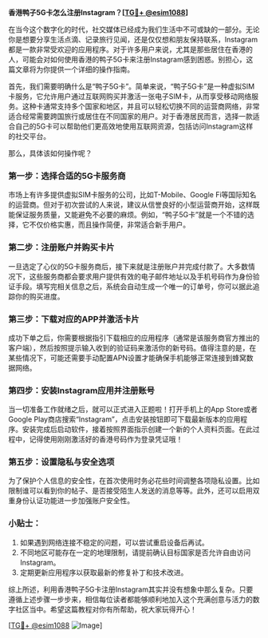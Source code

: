 **香港鸭子5G卡怎么注册Instagram？[[TG💪+ @esim1088](https://t.me/s/esim1088)]**

在当今这个数字化的时代，社交媒体已经成为我们生活中不可或缺的一部分。无论你是想要分享生活点滴、记录旅行见闻，还是仅仅想和朋友保持联系，Instagram都是一款非常受欢迎的应用程序。对于许多用户来说，尤其是那些居住在香港的人，可能会对如何使用香港的鸭子5G卡来注册Instagram感到困惑。别担心，这篇文章将为你提供一个详细的操作指南。

首先，我们需要明确什么是“鸭子5G卡”。简单来说，“鸭子5G卡”是一种虚拟SIM卡服务，它允许用户通过互联网购买并激活一张电子SIM卡，从而享受移动网络服务。这种卡通常支持多个国家和地区，并且可以轻松切换不同的运营商网络，非常适合经常需要跨国旅行或居住在不同国家的用户。对于香港居民而言，选择一款适合自己的5G卡可以帮助他们更高效地使用互联网资源，包括访问Instagram这样的社交平台。

那么，具体该如何操作呢？

### 第一步：选择合适的5G卡服务商

市场上有许多提供虚拟SIM卡服务的公司，比如T-Mobile、Google Fi等国际知名的运营商。但对于初次尝试的人来说，建议从信誉良好的小型运营商开始，这样既能保证服务质量，又能避免不必要的麻烦。例如，“鸭子5G卡”就是一个不错的选择，它不仅价格实惠，而且操作简便，非常适合新手用户。

### 第二步：注册账户并购买卡片

一旦选定了心仪的5G卡服务商后，接下来就是注册账户并完成付款了。大多数情况下，这些服务商都会要求用户提供有效的电子邮件地址以及手机号码作为身份验证手段。填写完相关信息之后，系统会自动生成一个唯一的订单号，你可以据此追踪你的购买进度。

### 第三步：下载对应的APP并激活卡片

成功下单之后，你需要根据指引下载相应的应用程序（通常是该服务商官方推出的客户端），然后按照提示输入收到的验证码来激活你的新号码。值得注意的是，在某些情况下，可能还需要手动配置APN设置才能确保手机能够正常连接到蜂窝数据网络。

### 第四步：安装Instagram应用并注册账号

当一切准备工作就绪之后，就可以正式进入正题啦！打开手机上的App Store或者Google Play商店搜索“Instagram”，点击安装按钮即可下载最新版本的应用程序。安装完成后启动软件，接着按照界面指示创建一个新的个人资料页面。在此过程中，记得使用刚刚激活好的香港号码作为登录凭证哦！

### 第五步：设置隐私与安全选项

为了保护个人信息的安全性，在首次使用时务必花些时间调整各项隐私设置。比如限制谁可以看到你的帖子、是否接受陌生人发送的消息等等。此外，还可以启用双重身份认证功能进一步加强账户安全性。

### 小贴士：

1. 如果遇到网络连接不稳定的问题，可以尝试重启设备后再试。
2. 不同地区可能存在一定的地理限制，请提前确认目标国家是否允许自由访问Instagram。
3. 定期更新应用程序以获取最新的修复补丁和技术改进。

综上所述，利用香港鸭子5G卡注册Instagram其实并没有想象中那么复杂。只要遵循上述步骤一步步来，相信每位读者都能够顺利地加入这个充满创意与活力的数字社区当中。希望这篇教程对你有所帮助，祝大家玩得开心！

[[TG💪+ @esim1088](https://t.me/s/esim1088) ![Image](https://i.postimg.cc/4NQfJmqS/Snipaste-2025-05-13-00-14-12.png)]